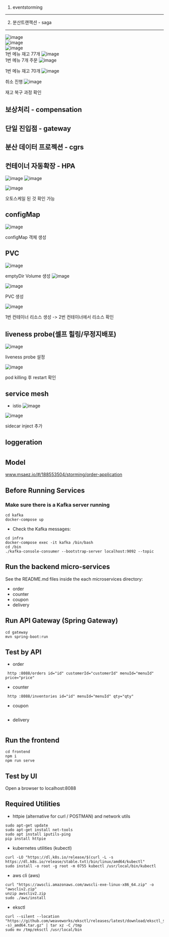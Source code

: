 1. eventstorming
--------------


2. 분산트랜잭션 - saga
--------------
![image](https://github.com/user-attachments/assets/ac303429-a6d8-4923-b98f-23bc45ee02d6)   
![image](https://github.com/user-attachments/assets/7258ab57-ece9-4201-866c-c90de2bd717d)   
![image](https://github.com/user-attachments/assets/ee969215-8028-4ab6-a3df-93e0e0450bf4)   
1번 메뉴 재고 77개
![image](https://github.com/user-attachments/assets/ea40885e-6a51-4981-a00e-f063d7e41e1d)   
1번 메뉴 7개 주문
![image](https://github.com/user-attachments/assets/464fb5b0-dc38-427e-9159-5b1879077d5f)

1번 메뉴 재고 70개
![image](https://github.com/user-attachments/assets/4e70d3ee-e700-495f-bbcc-72b0c0d84ced)

취소 진행
![image](https://github.com/user-attachments/assets/18194571-3096-4ed0-b0e5-b7bbc472a3ea)

재고 복구 과정 확인


보상처리 - compensation
--------------
단일 진입점 - gateway
--------------
분산 데이터 프로젝션 - cgrs
--------------


컨테이너 자동확장 - HPA
--------------
![image](https://github.com/user-attachments/assets/c4ff2f77-a33e-4606-bf90-aaa796794ed7)
![image](https://github.com/user-attachments/assets/328ad850-3c72-427e-96b8-429019b686c0)

![image](https://github.com/user-attachments/assets/15848ca4-8678-4926-a704-e6e3567d9ab0)

오토스케일 된 것 확인 가능

configMap
--------------
![image](https://github.com/user-attachments/assets/77a30eba-5353-41f3-8798-1b836c270a3c)

configMap 객체 생성

PVC
--------------

![image](https://github.com/user-attachments/assets/f81696a1-5d5c-42f2-a144-e6a209012d89)

emptyDir Volume 생성
![image](https://github.com/user-attachments/assets/a3ebbf86-233c-4aec-8eee-6e627a898d06)

![image](https://github.com/user-attachments/assets/89432993-a9bc-4419-b685-3ebc0ccc1863)

PVC 생성

![image](https://github.com/user-attachments/assets/aa77ea68-bd6b-4247-bdf5-e4b08d0a3a84)

1번 컨테이너 리소스 생성 -> 2번 컨테이너에서 리소스 확인

liveness probe(셀프 힐링/무정지배포)
--------------
![image](https://github.com/user-attachments/assets/0ae48233-38fe-4ee8-ae9d-fa21994b747b)

liveness probe 설정

![image](https://github.com/user-attachments/assets/c06f6e0d-2389-475e-9cdd-5a656796ea07)

pod killing 후 restart 확인

service mesh
--------------
- istio
![image](https://github.com/user-attachments/assets/ca5b3d02-2ae9-4e24-abb3-7563f28be679)

![image](https://github.com/user-attachments/assets/abf79484-6172-404f-85d9-b9ca4f63f690)

sidecar inject 추가

loggeration
--------------

  



# 

## Model
www.msaez.io/#/188553504/storming/order-application

## Before Running Services
### Make sure there is a Kafka server running
```
cd kafka
docker-compose up
```
- Check the Kafka messages:
```
cd infra
docker-compose exec -it kafka /bin/bash
cd /bin
./kafka-console-consumer --bootstrap-server localhost:9092 --topic
```

## Run the backend micro-services
See the README.md files inside the each microservices directory:

- order
- counter
- coupon
- delivery


## Run API Gateway (Spring Gateway)
```
cd gateway
mvn spring-boot:run
```

## Test by API
- order
```
 http :8088/orders id="id" customerId="customerId" menuId="menuId" price="price" 
```
- counter
```
 http :8088/inventories id="id" menuId="menuId" qty="qty" 
```
- coupon
```
```
- delivery
```
```


## Run the frontend
```
cd frontend
npm i
npm run serve
```

## Test by UI
Open a browser to localhost:8088

## Required Utilities

- httpie (alternative for curl / POSTMAN) and network utils
```
sudo apt-get update
sudo apt-get install net-tools
sudo apt install iputils-ping
pip install httpie
```

- kubernetes utilities (kubectl)
```
curl -LO "https://dl.k8s.io/release/$(curl -L -s https://dl.k8s.io/release/stable.txt)/bin/linux/amd64/kubectl"
sudo install -o root -g root -m 0755 kubectl /usr/local/bin/kubectl
```

- aws cli (aws)
```
curl "https://awscli.amazonaws.com/awscli-exe-linux-x86_64.zip" -o "awscliv2.zip"
unzip awscliv2.zip
sudo ./aws/install
```

- eksctl 
```
curl --silent --location "https://github.com/weaveworks/eksctl/releases/latest/download/eksctl_$(uname -s)_amd64.tar.gz" | tar xz -C /tmp
sudo mv /tmp/eksctl /usr/local/bin
```

